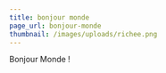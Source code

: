 ```yaml
---
title: bonjour monde
page_url: bonjour-monde
thumbnail: /images/uploads/richee.png
---
```

Bonjour Monde !